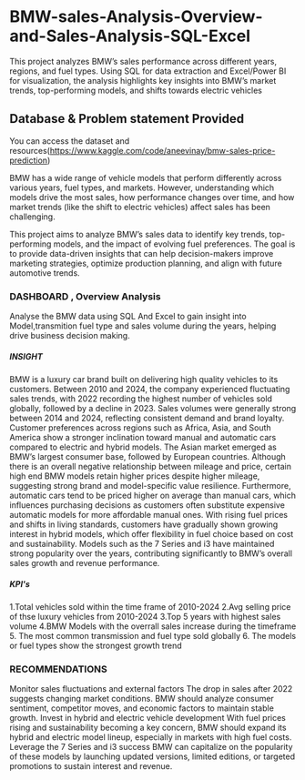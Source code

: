 # BMW-sales-Analysis-Overview-and-Sales-Analysis-SQL-Excel
This project analyzes BMW’s sales performance across different years, regions, and fuel types. Using SQL for data extraction and Excel/Power BI for visualization, the analysis highlights key insights into BMW’s market trends, top-performing models, and shifts towards electric vehicles

## Database & Problem statement Provided
You can access the dataset and resources(https://www.kaggle.com/code/aneevinay/bmw-sales-price-prediction)

BMW has a wide range of vehicle models that perform differently across various years, fuel types, and markets. However, understanding which models drive the most sales, how performance changes over time, and how market trends (like the shift to electric vehicles) affect sales has been challenging.

This project aims to analyze BMW’s sales data to identify key trends, top-performing models, and the impact of evolving fuel preferences. The goal is to provide data-driven insights that can help decision-makers improve marketing strategies, optimize production planning, and align with future automotive trends.

### DASHBOARD , Overview Analysis
Analyse the BMW data using SQL And Excel to gain insight into Model,transmition fuel type and sales volume during the years, helping drive business decision making.

##### INSIGHT
BMW is a luxury car brand built on delivering high quality vehicles to its customers. Between 2010 and 2024, the company experienced fluctuating sales trends, with 2022 recording the highest number of vehicles sold globally, followed by a decline in 2023. Sales volumes were generally strong between 2014 and 2024, reflecting consistent demand and brand loyalty.
Customer preferences across regions such as Africa, Asia, and South America show a stronger inclination toward manual and automatic cars compared to electric and hybrid models. The Asian market emerged as BMW’s largest consumer base, followed by European countries.
Although there is an overall negative relationship between mileage and price, certain high end BMW models retain higher prices despite higher mileage, suggesting strong brand and model-specific value resilience. Furthermore, automatic cars tend to be priced higher on average than manual cars, which influences purchasing decisions as customers often substitute expensive automatic models for more affordable manual ones.
With rising fuel prices and shifts in living standards, customers have gradually shown growing interest in hybrid models, which offer flexibility in fuel choice based on cost and sustainability. Models such as the 7 Series and i3 have maintained strong popularity over the years, contributing significantly to BMW’s overall sales growth and revenue performance.


##### KPI's
1.Total vehicles sold within the time frame of 2010-2024
2.Avg selling price of thse luxury vehicles from 2010-2024
3.Top 5 years with highest sales volume
4.BMW Models with the overrall sales increase during the timeframe
5. The most common transmission and fuel type sold globally
6. The models or fuel types show the strongest growth trend


### RECOMMENDATIONS
Monitor sales fluctuations and external factors
The drop in sales after 2022 suggests changing market conditions. BMW should analyze consumer sentiment, competitor moves, and economic factors to maintain stable growth.
Invest in hybrid and electric vehicle development
With fuel prices rising and sustainability becoming a key concern, BMW should expand its hybrid and electric model lineup, especially in markets with high fuel costs.
Leverage the 7 Series and i3 success
BMW can capitalize on the popularity of these models by launching updated versions, limited editions, or targeted promotions to sustain interest and revenue.





